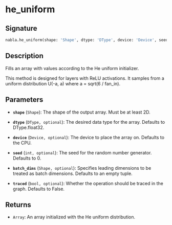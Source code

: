 # he_uniform

## Signature

```python
nabla.he_uniform(shape: 'Shape', dtype: 'DType', device: 'Device', seed: 'int', batch_dims: 'Shape', traced: 'bool') -> 'Array'
```

## Description

Fills an array with values according to the He uniform initializer.

This method is designed for layers with ReLU activations. It samples from
a uniform distribution U(-a, a) where a = sqrt(6 / fan_in).

## Parameters

- **`shape`** (`Shape`): The shape of the output array. Must be at least 2D.

- **`dtype`** (`DType, optional`): The desired data type for the array. Defaults to DType.float32.

- **`device`** (`Device, optional`): The device to place the array on. Defaults to the CPU.

- **`seed`** (`int, optional`): The seed for the random number generator. Defaults to 0.

- **`batch_dims`** (`Shape, optional`): Specifies leading dimensions to be treated as batch dimensions. Defaults to an empty tuple.

- **`traced`** (`bool, optional`): Whether the operation should be traced in the graph. Defaults to False.

## Returns

- `Array`: An array initialized with the He uniform distribution.
